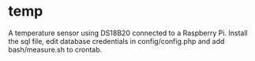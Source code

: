 # temp
A temperature sensor using DS18B20 connected to a Raspberry Pi. Install the sql file, edit database credentials in config/config.php and add bash/measure.sh to crontab. 
